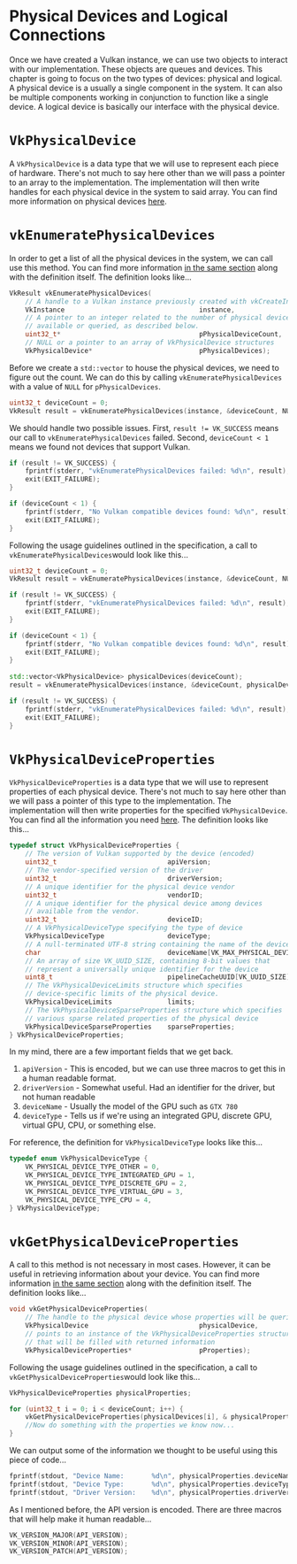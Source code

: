 # Physical Devices and Logical Connections

Once we have created a Vulkan instance, we can use two objects to interact with our implementation. These objects are queues and devices. This chapter is going to focus on the two types of devices: physical and logical. A physical device is a usually a single component in the system. It can also be multiple components working in conjunction to function like a single device. A logical device is basically our interface with the physical device.

# `VkPhysicalDevice`

A `VkPhysicalDevice` is a data type that we will use to represent each piece of hardware. There's not much to say here other than we will pass a pointer to an array to the implementation. The implementation will then write handles for each physical device in the system to said array. You can find more information on physical devices [here](https://www.khronos.org/registry/vulkan/specs/1.0/xhtml/vkspec.html#devsandqueues-physical-device-enumeration).

# `vkEnumeratePhysicalDevices`

In order to get a list of all the physical devices in the system, we can call use this method. You can find more information [in the same section](https://www.khronos.org/registry/vulkan/specs/1.0/xhtml/vkspec.html#devsandqueues-physical-device-enumeration) along with the definition itself. The definition looks like...

```cpp
VkResult vkEnumeratePhysicalDevices(
    // A handle to a Vulkan instance previously created with vkCreateInstance
    VkInstance                                  instance,
    // A pointer to an integer related to the number of physical devices 
    // available or queried, as described below.
    uint32_t*                                   pPhysicalDeviceCount,
    // NULL or a pointer to an array of VkPhysicalDevice structures
    VkPhysicalDevice*                           pPhysicalDevices);
```

Before we create a `std::vector` to house the physical devices, we need to figure out the count. We can do this by calling `vkEnumeratePhysicalDevices` with a value of `NULL` for `pPhysicalDevices`.

```cpp
uint32_t deviceCount = 0;
VkResult result = vkEnumeratePhysicalDevices(instance, &deviceCount, NULL);
```

We should handle two possible issues. First, `result != VK_SUCCESS` means our call to `vkEnumeratePhysicalDevices` failed. Second, `deviceCount < 1` means we found not devices that support Vulkan.

```cpp
if (result != VK_SUCCESS) {
    fprintf(stderr, "vkEnumeratePhysicalDevices failed: %d\n", result);
    exit(EXIT_FAILURE);
}

if (deviceCount < 1) {
    fprintf(stderr, "No Vulkan compatible devices found: %d\n", result);
    exit(EXIT_FAILURE);
}
```

Following the usage guidelines outlined in the specification, a call to `vkEnumeratePhysicalDevices`would look like this...

```cpp
uint32_t deviceCount = 0;
VkResult result = vkEnumeratePhysicalDevices(instance, &deviceCount, NULL);

if (result != VK_SUCCESS) {
    fprintf(stderr, "vkEnumeratePhysicalDevices failed: %d\n", result);
    exit(EXIT_FAILURE);
}

if (deviceCount < 1) {
    fprintf(stderr, "No Vulkan compatible devices found: %d\n", result);
    exit(EXIT_FAILURE);
}
    
std::vector<VkPhysicalDevice> physicalDevices(deviceCount);
result = vkEnumeratePhysicalDevices(instance, &deviceCount, physicalDevices.data());

if (result != VK_SUCCESS) {
    fprintf(stderr, "vkEnumeratePhysicalDevices failed: %d\n", result);
    exit(EXIT_FAILURE);
}
```

# `VkPhysicalDeviceProperties`

`VkPhysicalDeviceProperties` is a data type that we will use to represent properties of each physical device. There's not much to say here other than we will pass a pointer of this type to the implementation. The implementation will then write properties for the specified `VkPhysicalDevice`. You can find all the information you need [here](https://www.khronos.org/registry/vulkan/specs/1.0/xhtml/vkspec.html#devsandqueues-physical-device-enumeration). The definition looks like this...

```cpp
typedef struct VkPhysicalDeviceProperties {
    // The version of Vulkan supported by the device (encoded)
    uint32_t                            apiVersion;
    // The vendor-specified version of the driver
    uint32_t                            driverVersion;
    // A unique identifier for the physical device vendor
    uint32_t                            vendorID;
    // A unique identifier for the physical device among devices
    // available from the vendor.
    uint32_t                            deviceID;
    // A VkPhysicalDeviceType specifying the type of device
    VkPhysicalDeviceType                deviceType;
    // A null-terminated UTF-8 string containing the name of the device
    char                                deviceName[VK_MAX_PHYSICAL_DEVICE_NAME_SIZE];
    // An array of size VK_UUID_SIZE, containing 8-bit values that 
    // represent a universally unique identifier for the device
    uint8_t                             pipelineCacheUUID[VK_UUID_SIZE];
    // The VkPhysicalDeviceLimits structure which specifies 
    // device-specific limits of the physical device. 
    VkPhysicalDeviceLimits              limits;
    // The VkPhysicalDeviceSparseProperties structure which specifies
    // various sparse related properties of the physical device
    VkPhysicalDeviceSparseProperties    sparseProperties;
} VkPhysicalDeviceProperties;
```

In my mind, there are a few important fields that we get back.

1. `apiVersion` - This is encoded, but we can use three macros to get this in a human readable format.
2. `driverVersion` - Somewhat useful. Had an identifier for the driver, but not human readable
3. `deviceName` - Usually the model of the GPU such as `GTX 780`
4. `deviceType` - Tells us if we're using an integrated GPU, discrete GPU, virtual GPU, CPU, or something else.

For reference, the definition for `VkPhysicalDeviceType` looks like this...

```cpp
typedef enum VkPhysicalDeviceType {
    VK_PHYSICAL_DEVICE_TYPE_OTHER = 0,
    VK_PHYSICAL_DEVICE_TYPE_INTEGRATED_GPU = 1,
    VK_PHYSICAL_DEVICE_TYPE_DISCRETE_GPU = 2,
    VK_PHYSICAL_DEVICE_TYPE_VIRTUAL_GPU = 3,
    VK_PHYSICAL_DEVICE_TYPE_CPU = 4,
} VkPhysicalDeviceType;
```

# `vkGetPhysicalDeviceProperties`

A call to this method is not necessary in most cases. However, it can be useful in retrieving information about your device. You can find more information [in the same section](https://www.khronos.org/registry/vulkan/specs/1.0/xhtml/vkspec.html#devsandqueues-physical-device-enumeration) along with the definition itself. The definition looks like...

```cpp
void vkGetPhysicalDeviceProperties(
    // The handle to the physical device whose properties will be queried
    VkPhysicalDevice                            physicalDevice,
    // points to an instance of the VkPhysicalDeviceProperties structure,
    // that will be filled with returned information
    VkPhysicalDeviceProperties*                 pProperties);
```

Following the usage guidelines outlined in the specification, a call to `vkGetPhysicalDeviceProperties`would look like this...

```cpp
VkPhysicalDeviceProperties physicalProperties;

for (uint32_t i = 0; i < deviceCount; i++) {
    vkGetPhysicalDeviceProperties(physicalDevices[i], & physicalProperties);
    //Now do something with the properties we know now...
}
```

We can output some of the information we thought to be useful using this piece of code...

```cpp
fprintf(stdout, "Device Name:		%d\n", physicalProperties.deviceName);
fprintf(stdout, "Device Type:		%d\n", physicalProperties.deviceType);
fprintf(stdout, "Driver Version:	%d\n", physicalProperties.driverVersion);
```

As I mentioned before, the API version is encoded. There are three macros that will help make it human readable...

```cpp
VK_VERSION_MAJOR(API_VERSION);
VK_VERSION_MINOR(API_VERSION);
VK_VERSION_PATCH(API_VERSION);
```



